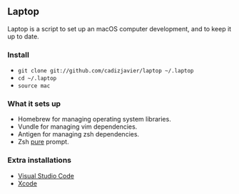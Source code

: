 ## Laptop

Laptop is a script to set up an macOS computer development, and to keep it up to date.

### Install

 - `git clone git://github.com/cadizjavier/laptop ~/.laptop`
 - `cd ~/.laptop`
 - `source mac`

### What it sets up

 - Homebrew for managing operating system libraries.
 - Vundle for managing vim dependencies.
 - Antigen for managing zsh dependencies.
 - Zsh [pure](https://github.com/sindresorhus/pure) prompt.

 ### Extra installations

  - [Visual Studio Code](https://code.visualstudio.com)
  - [Xcode](https://developer.apple.com/xcode/)
